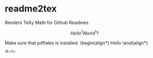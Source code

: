 # readme2tex
Renders TeXy Math for Github Readmes

$$
Hello^1 World^1?
$$

Make sure that pdflatex is installed.
\begin{align*}
Hello
\end{align*}

<svg height='6.89265pt' version='1.1' viewBox='221.176 77.7898 24.8077 6.89265' width='24.8077pt' xmlns='http://www.w3.org/2000/svg' xmlns:xlink='http://www.w3.org/1999/xlink'>
<defs>
<path d='M7.60149 -6.03736C7.69116 -6.39601 7.71108 -6.49564 8.43836 -6.49564C8.69738 -6.49564 8.77709 -6.49564 8.77709 -6.69489C8.77709 -6.80448 8.6675 -6.80448 8.63761 -6.80448C8.35866 -6.80448 7.64134 -6.7746 7.36239 -6.7746C7.07347 -6.7746 6.36613 -6.80448 6.07721 -6.80448C5.99751 -6.80448 5.88792 -6.80448 5.88792 -6.60523C5.88792 -6.49564 5.97758 -6.49564 6.16687 -6.49564C6.1868 -6.49564 6.37609 -6.49564 6.54545 -6.47572C6.72478 -6.45579 6.81445 -6.44583 6.81445 -6.31631C6.81445 -6.27646 6.80448 -6.25654 6.7746 -6.12702L6.17684 -3.69614H3.13823L3.72603 -6.03736C3.81569 -6.39601 3.84558 -6.49564 4.56289 -6.49564C4.82192 -6.49564 4.90162 -6.49564 4.90162 -6.69489C4.90162 -6.80448 4.79203 -6.80448 4.76214 -6.80448C4.48319 -6.80448 3.76588 -6.7746 3.48692 -6.7746C3.19801 -6.7746 2.49066 -6.80448 2.20174 -6.80448C2.12204 -6.80448 2.01245 -6.80448 2.01245 -6.60523C2.01245 -6.49564 2.10212 -6.49564 2.29141 -6.49564C2.31133 -6.49564 2.50062 -6.49564 2.66999 -6.47572C2.84932 -6.45579 2.93898 -6.44583 2.93898 -6.31631C2.93898 -6.27646 2.92902 -6.24658 2.89913 -6.12702L1.56413 -0.777086C1.46451 -0.388543 1.44458 -0.308842 0.657534 -0.308842C0.478207 -0.308842 0.388543 -0.308842 0.388543 -0.109589C0.388543 0 0.508095 0 0.52802 0C0.806974 0 1.51432 -0.0298879 1.79328 -0.0298879C2.00249 -0.0298879 2.22167 -0.0199253 2.43088 -0.0199253C2.65006 -0.0199253 2.86924 0 3.07846 0C3.15816 0 3.27771 0 3.27771 -0.199253C3.27771 -0.308842 3.18804 -0.308842 2.99875 -0.308842C2.63014 -0.308842 2.35118 -0.308842 2.35118 -0.488169C2.35118 -0.547945 2.37111 -0.597758 2.38107 -0.657534L3.05853 -3.3873H6.09714C5.6787 -1.7335 5.44956 -0.787049 5.40971 -0.637609C5.31009 -0.318804 5.1208 -0.308842 4.50311 -0.308842C4.35367 -0.308842 4.26401 -0.308842 4.26401 -0.109589C4.26401 0 4.38356 0 4.40349 0C4.68244 0 5.38979 -0.0298879 5.66874 -0.0298879C5.87796 -0.0298879 6.09714 -0.0199253 6.30635 -0.0199253C6.52553 -0.0199253 6.74471 0 6.95392 0C7.03362 0 7.15318 0 7.15318 -0.199253C7.15318 -0.308842 7.06351 -0.308842 6.87422 -0.308842C6.5056 -0.308842 6.22665 -0.308842 6.22665 -0.488169C6.22665 -0.547945 6.24658 -0.597758 6.25654 -0.657534L7.60149 -6.03736Z' id='g0-72'/>
<path d='M1.86301 -2.30137C2.15193 -2.30137 2.88917 -2.3213 3.3873 -2.53051C4.08468 -2.82939 4.1345 -3.41719 4.1345 -3.55666C4.1345 -3.99502 3.75592 -4.40349 3.06849 -4.40349C1.96264 -4.40349 0.458281 -3.43711 0.458281 -1.69365C0.458281 -0.67746 1.04608 0.109589 2.02242 0.109589C3.44707 0.109589 4.28394 -0.946451 4.28394 -1.066C4.28394 -1.12578 4.22416 -1.19552 4.16438 -1.19552C4.11457 -1.19552 4.09465 -1.17559 4.03487 -1.09589C3.24782 -0.109589 2.16189 -0.109589 2.04234 -0.109589C1.26526 -0.109589 1.17559 -0.946451 1.17559 -1.26526C1.17559 -1.38481 1.18555 -1.69365 1.33499 -2.30137H1.86301ZM1.39477 -2.52055C1.78331 -4.03487 2.80946 -4.18431 3.06849 -4.18431C3.53674 -4.18431 3.80573 -3.89539 3.80573 -3.55666C3.80573 -2.52055 2.21171 -2.52055 1.80324 -2.52055H1.39477Z' id='g0-101'/>
<path d='M2.57036 -6.80448C2.57036 -6.81445 2.57036 -6.91407 2.44085 -6.91407C2.21171 -6.91407 1.48443 -6.83437 1.2254 -6.81445C1.1457 -6.80448 1.03611 -6.79452 1.03611 -6.60523C1.03611 -6.49564 1.13574 -6.49564 1.28518 -6.49564C1.76339 -6.49564 1.77335 -6.40598 1.77335 -6.32628L1.74346 -6.12702L0.488169 -1.1457C0.458281 -1.03611 0.438356 -0.966376 0.438356 -0.806974C0.438356 -0.239103 0.876712 0.109589 1.34496 0.109589C1.67372 0.109589 1.92279 -0.0896638 2.09215 -0.448319C2.27148 -0.826899 2.39103 -1.40473 2.39103 -1.42466C2.39103 -1.52428 2.30137 -1.52428 2.27148 -1.52428C2.17186 -1.52428 2.16189 -1.48443 2.132 -1.34496C1.96264 -0.697385 1.77335 -0.109589 1.37484 -0.109589C1.07597 -0.109589 1.07597 -0.428394 1.07597 -0.56787C1.07597 -0.806974 1.08593 -0.856787 1.13574 -1.04608L2.57036 -6.80448Z' id='g0-108'/>
<path d='M4.67248 -2.7198C4.67248 -3.75592 3.97509 -4.40349 3.07846 -4.40349C1.74346 -4.40349 0.408468 -2.98879 0.408468 -1.5741C0.408468 -0.587796 1.07597 0.109589 2.00249 0.109589C3.32752 0.109589 4.67248 -1.26526 4.67248 -2.7198ZM2.01245 -0.109589C1.58406 -0.109589 1.1457 -0.418431 1.1457 -1.19552C1.1457 -1.68369 1.40473 -2.75965 1.72354 -3.26775C2.22167 -4.03487 2.78954 -4.18431 3.06849 -4.18431C3.64633 -4.18431 3.94521 -3.7061 3.94521 -3.10834C3.94521 -2.7198 3.74595 -1.67372 3.36737 -1.02615C3.01868 -0.448319 2.47073 -0.109589 2.01245 -0.109589Z' id='g0-111'/>
</defs>
<g id='page1'>
<use x='221.176' xlink:href='#g0-72' y='84.6824'/>
<use x='230.236' xlink:href='#g0-101' y='84.6824'/>
<use x='234.857' xlink:href='#g0-108' y='84.6824'/>
<use x='238.015' xlink:href='#g0-108' y='84.6824'/>
<use x='241.172' xlink:href='#g0-111' y='84.6824'/>
</g>
</svg>